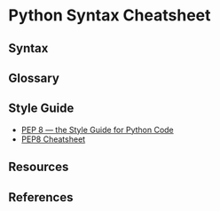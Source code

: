 # Python Syntax Cheatsheet

## Syntax


## Glossary


## Style Guide
* [PEP 8 — the Style Guide for Python Code](https://pep8.org/)
* [PEP8 Cheatsheet](https://gist.github.com/RichardBronosky/454964087739a449da04)


## Resources


## References
